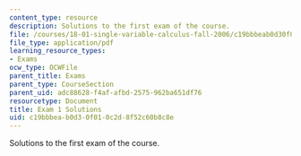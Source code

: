 ```yaml
---
content_type: resource
description: Solutions to the first exam of the course.
file: /courses/18-01-single-variable-calculus-fall-2006/c19bbbeab0d30f010c2d8f52c60b8c8e_exam1sol.pdf
file_type: application/pdf
learning_resource_types:
- Exams
ocw_type: OCWFile
parent_title: Exams
parent_type: CourseSection
parent_uid: adc88628-f4af-afbd-2575-962ba651df76
resourcetype: Document
title: Exam 1 Solutions
uid: c19bbbea-b0d3-0f01-0c2d-8f52c60b8c8e
---
```

Solutions to the first exam of the course.

